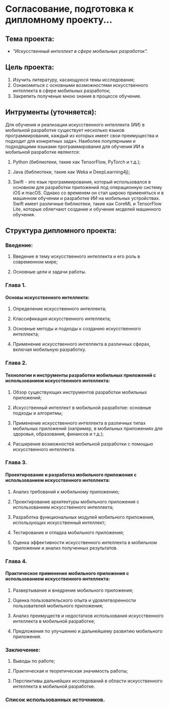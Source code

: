 # Согласование, подготовка к дипломному проекту...

## Тема проекта:

* _"Искусственный интеллект в сфере мобильных разработок"._

## Цель проекта:

1. Изучить литературу, касающуюся темы исследования;
2. Ознакомиться с основными возможностями искусственного интеллекта в сфере мобильных разработок;
3. Закрепить полученые мною знания в процессе обучения.


## Интрументы (уточняется):

 Для обучения и реализации искусственного интеллекта (ИИ) в мобильной разработке существует несколько языков программирования, 
каждый из которых имеет свои преимущества и подходит для конкретных задач. Наиболее популярными и подходящими языками программирования 
для обучения ИИ в мобильной разработке являются: 

1. Python (библиотеки, такие как TensorFlow, PyTorch и т.д.); 

2. Java (библиотеки, такие как Weka и DeepLearning4j);

3. Swift - это язык программирования, который использовался в основном для разработки приложений под операционную систему iOS и macOS. Однако со временем он стал широко применяться и в машинном обучении и разработке ИИ на мобильных устройствах. Swift имеет различные библиотеки, такие как CoreML и TensorFlow Lite, которые облегчают создание и обучение моделей машинного обучения.


## Структура дипломного проекта:

### Введение:


1. Введение в тему искусственного интеллекта и его роль в современном мире;


2. Основные цели и задачи работы.

### Глава 1.

#### Основы искусственного интеллекта:

1. Определение искусственного интеллекта;


2. Классификация искусственного интеллекта;


3. Основные методы и подходы к созданию искусственного интеллекта;


4. Применение искусственного интеллекта в различных сферах, включая мобильную разработку.

### Глава 2.

#### Технологии и инструменты разработки мобильных приложений с использованием искусственного интеллекта:

1. Обзор существующих инструментов разработки мобильных приложений;


2. Искусственный интеллект в мобильной разработке: основные подходы и алгоритмы;


3. Применение искусственного интеллекта в различных типах мобильных приложений (например, в мобильных приложениях для здоровья, образования, финансов и т.д.);


4. Расширение возможностей мобильной разработки с помощью искусственного интеллекта.

### Глава 3.

#### Проектирование и разработка мобильного приложения с использованием искусственного интеллекта:

1. Анализ требований к мобильному приложению;


2. Проектирование архитектуры мобильного приложения с использованием искусственного интеллекта;


3. Разработка функциональных модулей мобильного приложения, использующих искусственный интеллект;


4. Тестирование и отладка мобильного приложения;


5. Оценка эффективности искусственного интеллекта в мобильном приложении и анализ полученных результатов.

### Глава 4.

#### Практическое применение мобильного приложения с использованием искусственного интеллекта:

1. Развертывание и внедрение мобильного приложения;


2. Оценка пользовательского опыта и удовлетворенности пользователей мобильного приложения;


3. Анализ преимуществ и недостатков использования искусственного интеллекта в мобильной разработке;


4. Предложения по улучшению и дальнейшему развитию мобильного приложения.

### Заключение:

1. Выводы по работе;


2. Практическая и теоретическая значимость работы;


3. Перспективы дальнейших исследований в области искусственного интеллекта в мобильной разработке.

### Список использованных источников.

